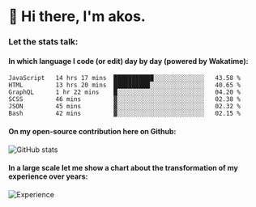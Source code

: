 # 👋 Hi there, I'm akos. 


### Let the stats talk:


#### In which language I code (or edit) day by day (powered by Wakatime): 

<!--START_SECTION:waka-->

```text
JavaScript   14 hrs 17 mins  ███████████░░░░░░░░░░░░░░   43.58 %
HTML         13 hrs 20 mins  ██████████░░░░░░░░░░░░░░░   40.65 %
GraphQL      1 hr 22 mins    █░░░░░░░░░░░░░░░░░░░░░░░░   04.20 %
SCSS         46 mins         ▓░░░░░░░░░░░░░░░░░░░░░░░░   02.38 %
JSON         45 mins         ▓░░░░░░░░░░░░░░░░░░░░░░░░   02.32 %
Bash         42 mins         ▓░░░░░░░░░░░░░░░░░░░░░░░░   02.15 %
```

<!--END_SECTION:waka-->

#### On my open-source contribution here on Github:
 
![GitHub stats](https://github-readme-stats.vercel.app/api?username=akosbalasko)

#### In a large scale let me show a chart about the transformation of my experience over years:   

![Experience](https://cr-skills-chart-widget.azurewebsites.net/api/api?username=akosbalasko)
